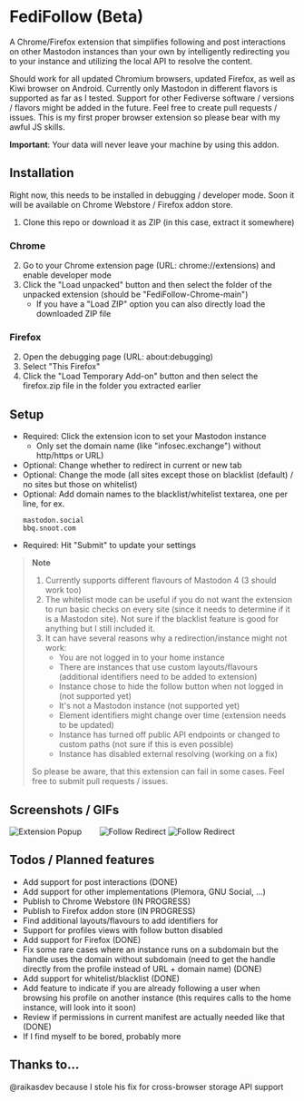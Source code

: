 # FediFollow (Beta)
A Chrome/Firefox extension that simplifies following and post interactions on other Mastodon instances than your own by intelligently redirecting you to your instance and utilizing the local API to resolve the content.

Should work for all updated Chromium browsers, updated Firefox, as well as Kiwi browser on Android. Currently only Mastodon in different flavors is supported as far as I tested. Support for other Fediverse software / versions / flavors might be added in the future. Feel free to create pull requests / issues. This is my first proper browser extension so please bear with my awful JS skills.

**Important**: Your data will never leave your machine by using this addon.

## Installation
Right now, this needs to be installed in debugging / developer mode. Soon it will be available on Chrome Webstore / Firefox addon store.
1. Clone this repo or download it as ZIP (in this case, extract it somewhere)
### Chrome
2. Go to your Chrome extension page (URL: chrome://extensions) and enable developer mode
3. Click the "Load unpacked" button and then select the folder of the unpacked extension (should be "FediFollow-Chrome-main")
    + If you have a "Load ZIP" option you can also directly load the downloaded ZIP file
### Firefox
2. Open the debugging page (URL: about:debugging)
3. Select "This Firefox"
4. Click the "Load Temporary Add-on" button and then select the firefox.zip file in the folder you extracted earlier

## Setup
- Required: Click the extension icon to set your Mastodon instance
  - Only set the domain name (like "infosec.exchange") without http/https or URL)
- Optional: Change whether to redirect in current or new tab
- Optional: Change the mode (all sites except those on blacklist (default) / no sites but those on whitelist)
- Optional: Add domain names to the blacklist/whitelist textarea, one per line, for ex.
  ```
  mastodon.social
  bbq.snoot.com
  ```
- Required: Hit "Submit" to update your settings

> **Note**
> 1. Currently supports different flavours of Mastodon 4 (3 should work too)
> 2. The whitelist mode can be useful if you do not want the extension to run basic checks on every site (since it needs to determine if it is a Mastodon site). Not sure if the blacklist feature is good for anything but I still included it.
> 3. It can have several reasons why a redirection/instance might not work:
>     - You are not logged in to your home instance
>     - There are instances that use custom layouts/flavours (additional identifiers need to be added to extension)
>     - Instance chose to hide the follow button when not logged in (not supported yet)
>     - It's not a Mastodon instance (not supported yet)
>     - Element identifiers might change over time (extension needs to be updated)
>     - Instance has turned off public API endpoints or changed to custom paths (not sure if this is even possible)
>     - Instance has disabled external resolving (working on a fix)
>
> So please be aware, that this extension can fail in some cases. Feel free to submit pull requests / issues.

## Screenshots / GIFs
![Extension Popup](https://github.com/lartsch/FediFollow-Chrome/blob/main/img/screenshot1.PNG?raw=true)&nbsp;&nbsp;&nbsp;&nbsp;&nbsp;&nbsp;&nbsp;
![Follow Redirect](https://github.com/lartsch/FediFollow-Chrome/blob/main/img/follow-interaction.gif?raw=true)
![Follow Redirect](https://github.com/lartsch/FediFollow-Chrome/blob/main/img/post-interaction.gif?raw=true)

## Todos / Planned features 
- Add support for post interactions (DONE)
- Add support for other implementations (Plemora, GNU Social, ...)
- Publish to Chrome Webstore (IN PROGRESS)
- Publish to Firefox addon store (IN PROGRESS)
- Find additional layouts/flavours to add identifiers for
- Support for profiles views with follow button disabled
- Add support for Firefox (DONE)
- Fix some rare cases where an instance runs on a subdomain but the handle uses the domain without subdomain (need to get the handle directly from the profile instead of URL + domain name) (DONE)
- Add support for whitelist/blacklist (DONE)
- Add feature to indicate if you are already following a user when browsing his profile on another instance (this requires calls to the home instance, will look into it soon)
- Review if permissions in current manifest are actually needed like that (DONE)
- If I find myself to be bored, probably more

## Thanks to...
@raikasdev because I stole his fix for cross-browser storage API support
